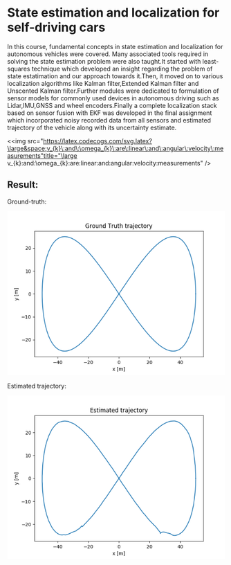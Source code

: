 # __State estimation and localization for self-driving cars__

In this course, fundamental concepts in state estimation and localization for autonomous vehicles were covered. Many associated tools required in solving the state estimation problem were also taught.It started with least-squares technique which developed an insight regarding the problem of state estatimation and our approach towards it.Then, it moved on to various localization algorithms like Kalman filter,Extended Kalman filter and Unscented Kalman filter.Further modules were dedicated to formulation of sensor models for commonly used devices in autonomous driving such as Lidar,IMU,GNSS and wheel encoders.Finally a complete localization stack based on sensor fusion with EKF was developed in the final assignment which incorporated noisy recorded data from all sensors and estimated trajectory of the vehicle along with its uncertainty estimate.

<<img src="https://latex.codecogs.com/svg.latex?\large&space;v_{k}\:and\:\omega_{k}\:are\:linear\:and\:angular\:velocity\:measurements"title="\large v_{k}\:and\:\omega_{k}\:are\:linear\:and\:angular\:velocity\:measurements" />

## Result:

Ground-truth:

![](week2/images/gtruth.png)

Estimated trajectory:

![](week2/images/mygraph1.png)


